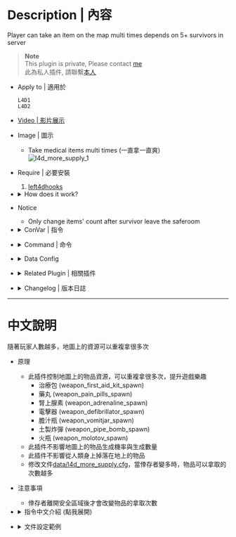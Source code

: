 # Description | 內容
Player can take an item on the map multi times depends on 5+ survivors in server

> __Note__ <br/>
This plugin is private, Please contact [me](/#私人插件列表-private-plugins-list)<br/>
此為私人插件, 請聯繫[本人](/#私人插件列表-private-plugins-list)

* Apply to | 適用於
	```
	L4D1
	L4D2
	```

* [Video | 影片展示](https://youtu.be/sSjRpDF2DR0)

* Image | 圖示
	* Take medical items multi times (一直拿一直爽)
	<br/>![l4d_more_supply_1](image/l4d_more_supply_1.gif)

* Require | 必要安裝
	1. [left4dhooks](https://forums.alliedmods.net/showthread.php?t=321696)

* <details><summary>How does it work?</summary>

	* Modify data file [data/l4d_more_supply.cfg](data/l4d_more_supply.cfg) to adjust _spawn items count on the map when 5+ survivors in server 
		* Kits (weapon_first_aid_kit_spawn)
		* Pills (weapon_pain_pills_spawn)
		* Adrenaline shots (weapon_adrenaline_spawn)
		* Defibrillators (weapon_defibrillator_spawn)
		* Vomitjars (weapon_vomitjar_spawn)
		* Pipe Bombs (weapon_pipe_bomb_spawn)
		* Molotovs (weapon_molotov_spawn)
</details>

* Notice
	* Only change items' count after survivor leave the saferoom 

* <details><summary>ConVar | 指令</summary>

	* cfg/sourcemod/l4d_more_supply.cfg
		```php
		// 0=Plugin off, 1=Plugin on.
		l4d_more_supply_enable "1"

		// Dynamic Adjust item count depends on, 0=the number of alive survivors, 1=the number of alive + dead survivors.
		l4d_more_supply_including_dead "1"
		```
</details>

* <details><summary>Command | 命令</summary>
	
	None
</details>

* <details><summary>Data Config</summary>

	* [data/l4d_more_supply.cfg](data/l4d_more_supply.cfg)
		```php
		"l4d_more_supply"
		{
			//weapon_first_aid_kit_spawn
			"First Aid Kits"
			{
				// example: If there are 11 survivors => First Aid Kit count: 3
				// "11"	"3"	
				"1"		"1"	
				"2"		"1"	
				"3"		"1"	
				"4"		"1"	
				"5"		"2"	
				"6"		"2"	
				"7"		"2"	
				"8"		"2"
				"9"		"3"	
				"10"	"3"	
				"11"	"3"	
				"12"	"3"	
				"13"	"3"	
				"14"	"3"	
				"15"	"4"	
				"16"	"4"	

				...
			}	

			...
		}
		```
</details>

* <details><summary>Related Plugin | 相關插件</summary>

	1. [MultiSlots](https://github.com/fbef0102/L4D1_2-Plugins/tree/master/l4dmultislots): Allows additional survivor players in server when 5+ player joins the server
		* 創造5位以上倖存者遊玩伺服器
	2. [l4dinfectedbots](https://github.com/fbef0102/L4D1_2-Plugins/tree/master/l4dmultislots): Spawns multi infected bots in any mode + allows playable special infected in coop/survival + unlock infected slots (10 VS 10 available)
		* 多特感生成插件，倖存者人數越多，生成的特感越多，且不受遊戲特感數量限制 + 解除特感隊伍的人數限制 (可達成對抗 10 VS 10 玩法)
</details>

* <details><summary>Changelog | 版本日誌</summary>

	* v1.1 (2024-8-7)
		* Add Data file
		* Update cvars

	* v1.0 (2023-4-1)
		* Initial Release
</details>

- - - -
# 中文說明
隨著玩家人數越多，地圖上的資源可以重複拿很多次

* 原理
	* 此插件控制地圖上的物品資源，可以重複拿很多次，提升遊戲樂趣
		* 治療包 (weapon_first_aid_kit_spawn)
		* 藥丸 (weapon_pain_pills_spawn)
		* 腎上腺素 (weapon_adrenaline_spawn)
		* 電擊器 (weapon_defibrillator_spawn)
		* 膽汁瓶 (weapon_vomitjar_spawn)
		* 土製炸彈 (weapon_pipe_bomb_spawn)
		* 火瓶 (weapon_molotov_spawn)
	* 此插件不影響地圖上的物品生成機率與生成數量
	* 此插件不影響從人類身上掉落在地上的物品
	* 修改文件[data/l4d_more_supply.cfg](data/l4d_more_supply.cfg)，當倖存者變多時，物品可以拿取的次數越多

* 注意事項
	* 倖存者離開安全區域後才會改變物品的拿取次數

* <details><summary>指令中文介紹 (點我展開)</summary>

	* cfg/sourcemod/l4d_more_supply.cfg
		```php
		// 0=關閉插件, 1=啟動插件
		l4d_more_supply_enable "1"

		// 根據何種方式計算倖存者人數, 0=活著的倖存者人數, 1=活著+死亡的倖存者人數
		l4d_more_supply_including_dead "1"
		```
</details>

* <details><summary>文件設定範例</summary>

	* [data/l4d_more_supply.cfg](data/l4d_more_supply.cfg)
		```php
		"l4d_more_supply"
		{
			//治療包
			"First Aid Kits"
			{
				// 舉例: 11位倖存者時 => 地圖上的治療包可以重複拿三次
				// "11"	"3"	

				// 自行修改
				"1"		"1"	
				"2"		"1"	
				"3"		"1"	
				"4"		"1"	
				"5"		"2"	
				"6"		"2"	
				"7"		"2"	
				"8"		"2"
				"9"		"3"	
				"10"	"3"	
				"11"	"3"	
				"12"	"3"	
				"13"	"3"	
				"14"	"3"	
				"15"	"4"	
				"16"	"4"	
				
				...
			}	

			...
		}
		```
</details>